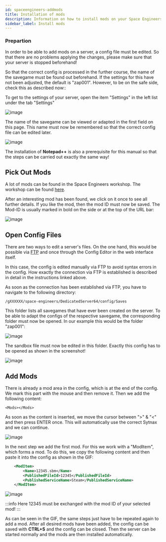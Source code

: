 ```yaml
---
id: spaceengineers-addmods
title: Installation of mods
description: Information on how to install mods on your Space Engineers server from ZAP-Hosting - ZAP-Hosting.com documentation
sidebar_label: Install mods
---
```


### Prepartion

In order to be able to add mods on a server, a config file must be edited. So that there are no problems applying the changes, please make sure that your server is stopped beforehand!

So that the correct config is processed in the further course, the name of the savegame must be found out beforehand. If the settings for this have not been adjusted, the default is "zap001". However, to be on the safe side, check this as described now::

To get to the settings of your server, open the item "Settings" in the left list under the tab "Settings"

![image](https://user-images.githubusercontent.com/26007280/189898758-9c8db3be-053e-457f-8e86-d0ccf138c12f.png)

The name of the savegame can be viewed or adapted in the first field on this page. This name must now be remembered so that the correct config file can be edited later.

![image](https://user-images.githubusercontent.com/26007280/189898788-ebf2ab44-3f2e-4528-a2f3-98361a26bd71.png)

The installation of **Notepad++** is also a prerequisite for this manual so that the steps can be carried out exactly the same way!

## Pick Out Mods

A lot of mods can be found in the Space Engineers workshop. The workshop can be found [here](https://steamcommunity.com/workshop/about/?appid=244850).

After an interesting mod has been found, we click on it once to see all further details. If you like the mod, then the mod ID must now be saved. The Mod-ID is usually marked in bold on the side or at the top of the URL bar:

![image](https://user-images.githubusercontent.com/26007280/189898817-181c3f21-671c-4cc4-adf8-60d30f6ba7c5.png)

## Open Config Files

There are two ways to edit a server's files. On the one hand, this would be possible via [FTP](https://zap-hosting.com/guides/docs/en/gameserver_ftpaccess/) and once through the Config Editor in the web interface itself.

In this case, the config is edited manually via FTP to avoid syntax errors in the config. How exactly the connection via FTP is established is described in detail in the instructions linked above.

As soon as the connection has been established via FTP, you have to navigate to the following directory:

``/gXXXXXX/space-engineers/DedicatedServer64/config/Saves``

This folder lists all savegames that have ever been created on the server. To be able to adapt the configs of the respective savegame, the corresponding folder must now be opened. In our example this would be the folder "zap001":

![image](https://user-images.githubusercontent.com/26007280/189898857-e6822503-5a52-4757-ad4c-7bdd121412a8.png)

The sandbox file must now be edited in this folder. Exactly this config has to be opened as shown in the screenshot!

![image](https://user-images.githubusercontent.com/13604413/215349611-17c9ce1c-2fb6-461c-9834-af4b8a13c821.png)

## Add Mods

There is already a mod area in the config, which is at the end of the config. We mark this part with the mouse and then remove it. Then we add the following content:

`<Mods></Mods>`

As soon as the content is inserted, we move the cursor between ">" & "<" and then press ENTER once. This will automatically use the correct Sytnax and we can continue.

![image](https://user-images.githubusercontent.com/26007280/189900206-9be3ff6f-1fb3-4ce8-828a-e5a000589738.png)

In the next step we add the first mod. For this we work with a "ModItem", which forms a mod. To do this, we copy the following content and then paste it into the config as shown in the GIF:

```xml
	<ModItem>
		<Name>12345.sbm</Name>
		<PublishedFileId>12345</PublishedFileId>
		<PublishedServiceName>Steam</PublishedServiceName>
	</ModItem>
```

![image](https://user-images.githubusercontent.com/26007280/189900235-2335abe1-56e7-4b9b-bca1-f5d92df8d7ed.png)

:::info
Here 12345 must be exchanged with the mod ID of your selected mod!
:::

As can be seen in the GIF, the same steps just have to be repeated again to add a mod. After all desired mods have been added, the config can be saved with **CTRL+S** and the config can be closed. Then the server can be started normally and the mods are then installed automatically.
